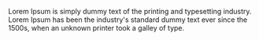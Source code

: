 ﻿---
categories: testimonial
name: Author Name 02
image: /assets/team-member.jpg
company: Company Name 02
---


Lorem Ipsum is simply dummy text of the printing and typesetting industry. Lorem Ipsum has been the industry's standard dummy text ever since the 1500s, when an unknown printer took a galley of type.
